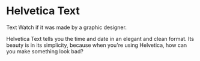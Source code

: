 Helvetica Text
=================

Text Watch if it was made by a graphic designer.

Helvetica Text tells you the time and date in an elegant and clean format. Its beauty is in its simplicity, because when you're using Helvetica, how can you make something look bad?